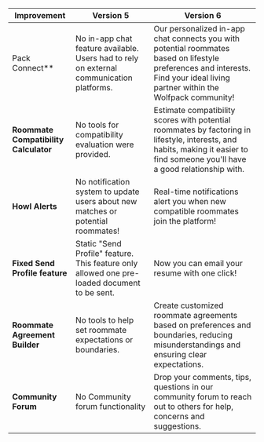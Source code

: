 | Improvement | Version 5 | Version 6 | 
| ------ | ------ | ------ | 
| Pack Connect** | No in-app chat feature available. Users had to rely on external communication platforms.| Our personalized in-app chat connects you with potential roommates based on lifestyle preferences and interests. Find your ideal living partner within the Wolfpack community!|
| **Roommate Compatibility Calculator** | No tools for compatibility evaluation were provided. | Estimate compatibility scores with potential roommates by factoring in lifestyle, interests, and habits, making it easier to find someone you'll have a good relationship with.|
| **Howl Alerts** | No notification system to update users about new matches or potential roommates!| Real-time notifications alert you when new compatible roommates join the platform!|
| **Fixed Send Profile feature** | Static "Send Profile" feature. This feature only allowed one pre-loaded document to be sent.| Now you can email your resume with one click! | 
| **Roommate Agreement Builder** | No tools to help set roommate expectations or boundaries.| Create customized roommate agreements based on preferences and boundaries, reducing misunderstandings and ensuring clear expectations. |
| **Community Forum** | No Community forum functionality | Drop your comments, tips, questions in our community forum to reach out to others for help, concerns and suggestions.|

